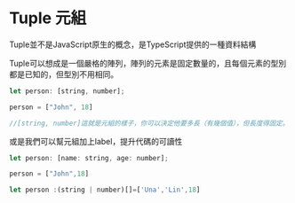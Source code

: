 # Tuple 元組

Tuple並不是JavaScript原生的概念，是TypeScript提供的一種資料結構

Tuple可以想成是一個嚴格的陣列，陣列的元素是固定數量的，且每個元素的型別都是已知的，但型別不用相同。

```js
let person: [string, number];

person = ["John", 18]

//[string, number]這就是元組的樣子，你可以決定他要多長（有幾個值），但長度得固定。
```
或是我們可以幫元組加上label，提升代碼的可讀性

```js
let person: [name: string, age: number];

person = ["John",18]

let person :(string | number)[]=['Una','Lin',18]
```